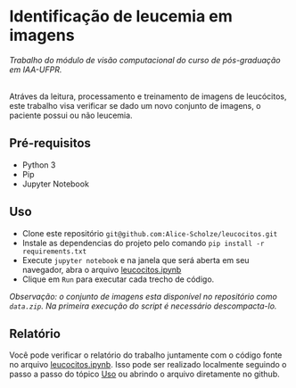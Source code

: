 # Identificação de leucemia em imagens

*Trabalho do módulo de visão computacional do curso de pós-graduação em IAA-UFPR.* <br><br>

Atráves da leitura, processamento e treinamento de imagens de leucócitos, este trabalho visa verificar se dado um novo conjunto de imagens, o paciente possui ou não leucemia. <br>

## Pré-requisitos

- Python 3
- Pip
- Jupyter Notebook

## Uso

- Clone este repositório `git@github.com:Alice-Scholze/leucocitos.git`
- Instale as dependencias do projeto pelo comando `pip install -r requirements.txt`
- Execute `jupyter notebook` e na janela que será aberta em seu navegador, abra o arquivo [leucocitos.ipynb](./leucocitos.ipynb)
- Clique em `Run` para executar cada trecho de código.

*Observação: o conjunto de imagens esta disponível no repositório como `data.zip`. Na primeira execução do script é necessário descompacta-lo.*

## Relatório

Você pode verificar o relatório do trabalho juntamente com o código fonte no arquivo [leucocitos.ipynb](./leucocitos.ipynb). Isso pode ser realizado localmente seguindo o passo a passo do tópico [Uso](https://github.com/Alice-Scholze/leucocitos#uso) ou abrindo o arquivo diretamente no github.
